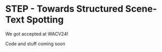 # STEP - Towards Structured Scene-Text Spotting

We got accepted at WACV24!

Code and stuff coming soon
